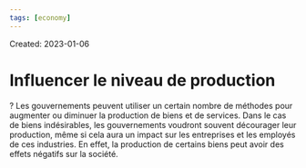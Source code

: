```yaml
---
tags: [economy] 
---
```

Created: 2023-01-06

# Influencer le niveau de production
?
Les gouvernements peuvent utiliser un certain nombre de méthodes pour augmenter ou diminuer la production de biens et de services. Dans le cas de biens indésirables, les gouvernements voudront souvent décourager leur production, même si cela aura un impact sur les entreprises et les employés de ces industries. En effet, la production de certains biens peut avoir des effets négatifs sur la société.
<!--SR:!2023-01-14,5,230-->
